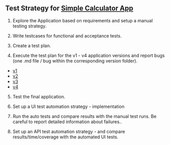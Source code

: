 ## Test Strategy for [Simple Calculator App](http://danrusu.ro/calculate/app.html)

1. Explore the Application based on requirements and setup a manual testing strategy.

2. Write testcases for functional and acceptance tests.

3. Create a test plan.

4. Execute the test plan for the v1 - v4 application versions and report bugs (one .md file / bug within the corresponding version folder).
- [v1](http://danrusu.ro/calculate/v1/app.html)
- [v2](http://danrusu.ro/calculate/v2/app.html)
- [v3](http://danrusu.ro/calculate/v3/app.html)
- [v4](http://danrusu.ro/calculate/v4/app.html)

5. Test the final application.

6. Set up a UI test automation strategy - implementation

7. Run the auto tests and compare results with the manual test runs. Be careful to report detailed information about failures..

8. Set up an API test automation strategy - and compare results/time/coverage with the automated UI tests.



